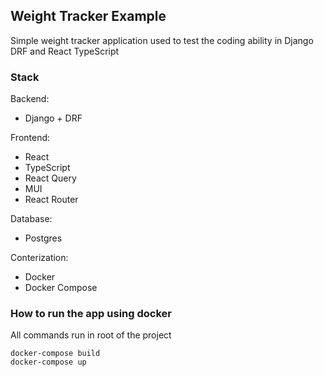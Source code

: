 ## Weight Tracker Example

Simple weight tracker application used to test the coding ability in Django DRF and React TypeScript

### Stack

Backend:

- Django + DRF

Frontend:

- React
- TypeScript
- React Query
- MUI
- React Router

Database:

- Postgres

Conterization:

- Docker
- Docker Compose

### How to run the app using docker

All commands run in root of the project

```
docker-compose build
docker-compose up
```
